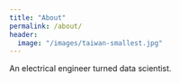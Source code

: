 ```yaml
---
title: "About"
permalink: /about/
header:
  image: "/images/taiwan-smallest.jpg"
---
```


An electrical engineer turned data scientist.

